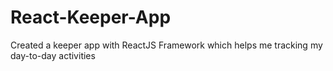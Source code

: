 # React-Keeper-App
Created a keeper app with ReactJS Framework which helps me tracking my day-to-day activities 
